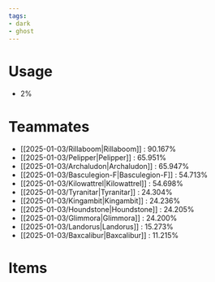 ```yaml
---
tags:
- dark
- ghost
---
```

# Usage
- 2%
# Teammates
- [[2025-01-03/Rillaboom|Rillaboom]] : 90.167%
- [[2025-01-03/Pelipper|Pelipper]] : 65.951%
- [[2025-01-03/Archaludon|Archaludon]] : 65.947%
- [[2025-01-03/Basculegion-F|Basculegion-F]] : 54.713%
- [[2025-01-03/Kilowattrel|Kilowattrel]] : 54.698%
- [[2025-01-03/Tyranitar|Tyranitar]] : 24.304%
- [[2025-01-03/Kingambit|Kingambit]] : 24.236%
- [[2025-01-03/Houndstone|Houndstone]] : 24.205%
- [[2025-01-03/Glimmora|Glimmora]] : 24.200%
- [[2025-01-03/Landorus|Landorus]] : 15.273%
- [[2025-01-03/Baxcalibur|Baxcalibur]] : 11.215%
# Items